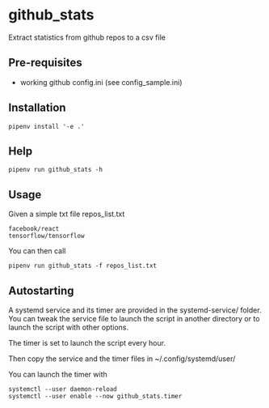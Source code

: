 # github_stats

Extract statistics from github repos to a csv file

## Pre-requisites

- working github config.ini (see config_sample.ini)

## Installation

```
pipenv install '-e .'
```

## Help

```
pipenv run github_stats -h
```

## Usage

Given a simple txt file repos_list.txt

```
facebook/react
tensorflow/tensorflow
```

You can then call

```
pipenv run github_stats -f repos_list.txt
```

## Autostarting

A systemd service and its timer are provided in the systemd-service/ folder. You can tweak the service file to launch the script in another directory or to launch the script with other options.

The timer is set to launch the script every hour.

Then copy the service and the timer files in ~/.config/systemd/user/

You can launch the timer with

```
systemctl --user daemon-reload
systemctl --user enable --now github_stats.timer
```
